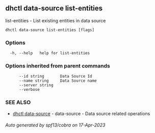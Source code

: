 ## dhctl data-source list-entities

list-entities - List existing entities in data source

```
dhctl data-source list-entities [flags]
```

### Options

```
  -h, --help   help for list-entities
```

### Options inherited from parent commands

```
      --id string       Data Source Id
      --name string     Data Source name
      --server string   
      --verbose         
```

### SEE ALSO

* [dhctl data-source](dhctl_data-source.md)	 - data-source - Data source related operations

###### Auto generated by spf13/cobra on 17-Apr-2023
